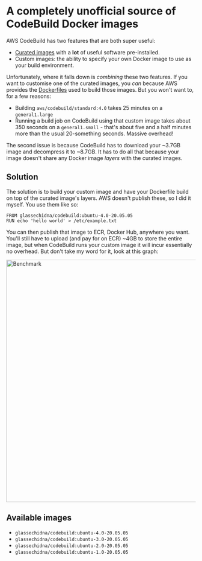 # A completely unofficial source of CodeBuild Docker images

AWS CodeBuild has two features that are both super useful:

* [Curated images](https://docs.aws.amazon.com/codebuild/latest/userguide/build-env-ref-available.html) with 
  a **lot** of useful software pre-installed. 
* Custom images: the ability to specify your own Docker image to use as your
  build environment.
  
Unfortunately, where it falls down is _combining_ these two features. If you want
to customise one of the curated images, you _can_ because AWS provides the [Dockerfiles](https://github.com/aws/aws-codebuild-docker-images)
used to build those images. But you won't want to, for a few reasons:

* Building `aws/codebuild/standard:4.0` takes 25 minutes on a `general1.large`
* Running a build job on CodeBuild using that custom image takes about 350 seconds
  on a `general1.small` - that's about five and a half minutes more than the usual
  20-something seconds. Massive overhead!
  
The second issue is because CodeBuild has to download your ~3.7GB image and decompress
it to ~8.7GB. It has to do all that because your image doesn't share any Docker image
_layers_ with the curated images.

## Solution

The solution is to build your custom image and have your Dockerfile build on
top of the curated image's layers. AWS doesn't publish these, so I did it myself.
You use them like so:

```
FROM glassechidna/codebuild:ubuntu-4.0-20.05.05
RUN echo 'hello world' > /etc/example.txt
```

You can then publish that image to ECR, Docker Hub, anywhere you want. You'll
still have to upload (and pay for on ECR) ~4GB to store the entire image, but
when CodeBuild runs your custom image it will incur essentially no overhead. But
don't take my word for it, look at this graph:

<img width="642" alt="Benchmark" src="https://user-images.githubusercontent.com/369053/86545325-772f0000-bf71-11ea-86da-85135cff3b05.png">

## Available images

* `glassechidna/codebuild:ubuntu-4.0-20.05.05`
* `glassechidna/codebuild:ubuntu-3.0-20.05.05`
* `glassechidna/codebuild:ubuntu-2.0-20.05.05`
* `glassechidna/codebuild:ubuntu-1.0-20.05.05`

